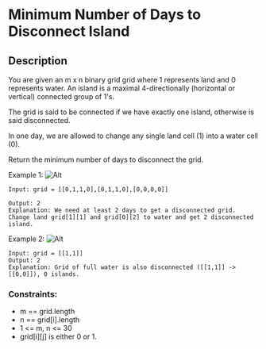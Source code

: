 # Minimum Number of Days to Disconnect Island

## Description

You are given an m x n binary grid grid where 1 represents land and 0 represents water. An island is a maximal 4-directionally (horizontal or vertical) connected group of 1's.

The grid is said to be connected if we have exactly one island, otherwise is said disconnected.

In one day, we are allowed to change any single land cell (1) into a water cell (0).

Return the minimum number of days to disconnect the grid.





Example 1:
![Alt](https://assets.leetcode.com/uploads/2021/12/24/land1.jpg)
```
Input: grid = [[0,1,1,0],[0,1,1,0],[0,0,0,0]]

Output: 2
Explanation: We need at least 2 days to get a disconnected grid.
Change land grid[1][1] and grid[0][2] to water and get 2 disconnected island.
```

Example 2:
![Alt](https://assets.leetcode.com/uploads/2021/12/24/land2.jpg)
```
Input: grid = [[1,1]]
Output: 2
Explanation: Grid of full water is also disconnected ([[1,1]] -> [[0,0]]), 0 islands.
```

### Constraints:

- m == grid.length
- n == grid[i].length
- 1 <= m, n <= 30
- grid[i][j] is either 0 or 1.